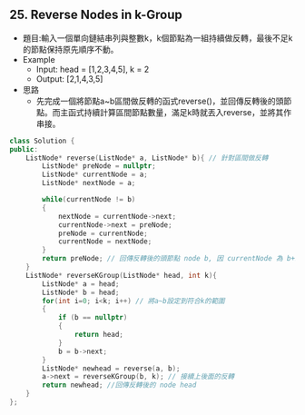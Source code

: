 ## 25. Reverse Nodes in k-Group
- 題目:輸入一個單向鏈結串列與整數k，k個節點為一組持續做反轉，最後不足k的節點保持原先順序不動。
- Example
    - Input: head = [1,2,3,4,5], k = 2
    - Output: [2,1,4,3,5]
- 思路
    - 先完成一個將節點a~b區間做反轉的函式reverse()，並回傳反轉後的頭節點。而主函式持續計算區間節點數量，滿足k時就丟入reverse，並將其作串接。
```cpp
class Solution {
public:
    ListNode* reverse(ListNode* a, ListNode* b){ // 針對區間做反轉
        ListNode* preNode = nullptr;
        ListNode* currentNode = a;
        ListNode* nextNode = a;

        while(currentNode != b)
        {
            nextNode = currentNode->next;
            currentNode->next = preNode;
            preNode = currentNode;
            currentNode = nextNode;
        }
        return preNode; // 回傳反轉後的頭節點 node b, 因 currentNode 為 b+1
    }
    ListNode* reverseKGroup(ListNode* head, int k){
        ListNode* a = head;
        ListNode* b = head;
        for(int i=0; i<k; i++) // 將a~b設定到符合k的範圍
        {
            if (b == nullptr)
            {
                return head;
            }
            b = b->next;
        }
        ListNode* newhead = reverse(a, b);
        a->next = reverseKGroup(b, k); // 接續上後面的反轉
        return newhead; //回傳反轉後的 node head
    }
};
```
